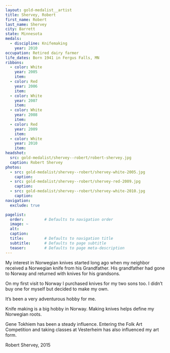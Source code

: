 ```yaml
---
layout: gold-medalist__artist
title: Shervey, Robert
first_name: Robert
last_name: Shervey
city: Barrett
state: Minnesota
medals: 
  - discipline: Knifemaking
    year: 2010
occupation: Retired dairy farmer 
life_dates: Born 1941 in Fergus Falls, MN
ribbons: 
  - color: White
    year: 2005
    item:
  - color: Red
    year: 2006
    item:
  - color: White
    year: 2007
    item: 
  - color: White 
    year: 2008
    item:
  - color: Red
    year: 2009
    item:
  - color: White 
    year: 2010
    item:
headshot:
  src: gold-medalist/shervey--robert/robert-shervey.jpg
  caption: Robert Shervey
photos:
  - src: gold-medalist/shervey--robert/shervey-white-2005.jpg
    caption:
  - src: gold-medalist/shervey--robert/shervey-red-2009.jpg
    caption:
  - src: gold-medalist/shervey--robert/shervey-white-2010.jpg
    caption:
navigation:
  exclude: true

pagelist:
  order:         # Defaults to navigation order  
  image: ~
  alt:
  caption:
  title:         # Defaults to navigation title
  subtitle:      # Defaults to page subtitle
  teaser:        # Defaults to page meta-description  
---
```


My interest in Norwegian knives started long ago when my neighbor received a Norwegian knife from his Grandfather. His grandfather had gone to Norway and returned with knives for his grandsons.

On my first visit to Norway I purchased knives for my two sons too. I didn’t buy one for myself but decided to make my own.

It’s been a very adventurous hobby for me.

Knife making is a big hobby in Norway. Making knives helps define my Norwegian roots.

Gene Tokhiem has been a steady influence. Entering the Folk Art Competition and taking classes at Vesterheim has also influenced my art form. 

Robert Shervey, 2015